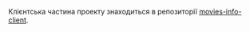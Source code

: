 Клієнтська частина проекту знаходиться в репозиторії [movies-info-client](https://github.com/trocukroma27/movies-info-client).